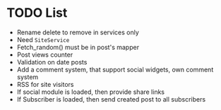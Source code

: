TODO List
=========

 * Rename delete to remove in services only
 * Need `SiteService`
 * Fetch_random() must be in post's mapper
 * Post views counter
 * Validation on date posts
 * Add a comment system, that support social widgets, own comment system
 * RSS for site visitors
 * If social module is loaded, then provide share links
 * If Subscriber is loaded, then send created post to all subscribers
